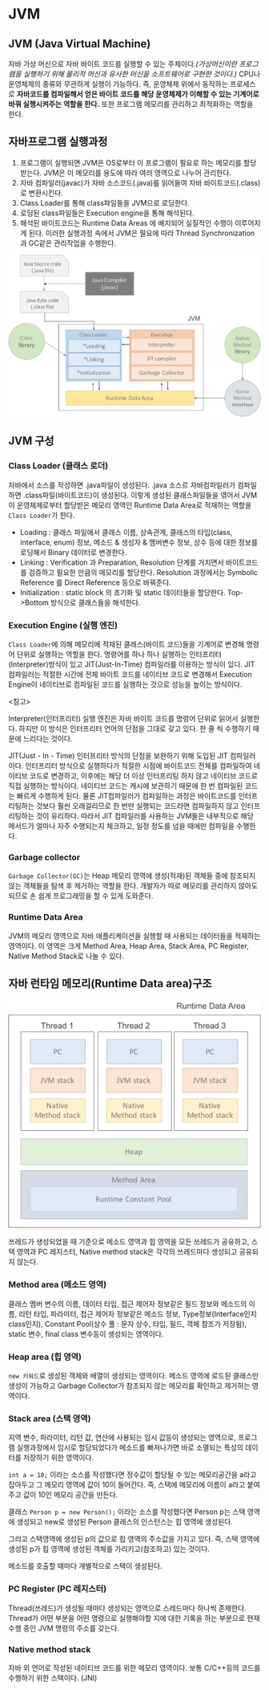 # JVM

## JVM (Java Virtual Machine)

자바 가상 머신으로 자바 바이트 코드를 실행할 수 있는 주체이다.*(가상머신이란 프로그램을 실행하기 위해 물리적 머신과 유사한 머신을 소프트웨어로 구현한 것이다.)* CPU나 운영체제의 종류와 무관하게 실행이 가능하다. 즉, 운영체제 위에서 동작하는 프로세스로 **자바코드를 컴파일해서 얻은 바이트 코드를 해당 운영체제가 이해할 수 있는 기계어로 바꿔 실행시켜주는 역할을 한다.** 또한 프로그램 메모리를 관리하고 최적화하는 역할을 한다.

## 자바프로그램 실행과정
1. 프로그램이 실행되면 JVM은 OS로부터 이 프로그램이 필요로 하는 메모리를 할당받는다.
   JVM은 이 메모리를 용도에 따라 여러 영역으로 나누어 관리한다.
2. 자바 컴파일러(javac)가 자바 소스코드(.java)를 읽어들여 자바 바이트코드(.class)로 변환시킨다.
3. Class Loader를 통해 class파일들을 JVM으로 로딩한다.
4. 로딩된 class파일들은 Execution engine을 통해 해석된다.
5. 해석된 바이트코드는 Runtime Data Areas 에 배치되어 실질적인 수행이 이루어지게 된다.
이러한 실행과정 속에서 JVM은 필요에 따라 Thread Synchronization과 GC같은 관리작업을 수행한다.

![자바프로그램실행과정](../images/jvm.jpg)

## JVM 구성

### Class Loader (클래스 로더)

자바에서 소스를 작성하면 .java파일이 생성된다. .java 소스르 자바컴파일러가 컴파일하면 .class파일(바이트코드)이 생성된다. 이렇게 생성된 클래스파일들을 엮어서 JVM이 운영체제로부터 할당받은 메모리 영역인 Runtime Data Area로 적재하는 역할을 `Class Loader`가 한다.

 - Loading : 클래스 파일에서 클래스 이름, 상속관계, 클래스의 타입(class, interface, enum) 정보, 메소드 & 생성자 & 멤버변수 정보, 상수 등에 대한 정보를 로딩해서 Binary 데이터로 변경한다.
 - Linking : Verification 과 Preparation, Resolution 단계를 거치면서 바이트코드를 검증하고 필요한 만큼의 메모리를 할당한다. Resolution 과정에서는 Symbolic Reference 를 Direct Reference 등으로 바꿔준다.
 - Initialization : static block 의 초기화 및 static 데이터들을 할당한다. Top->Bottom 방식으로 클래스들을 해석한다.

### Execution Engine (실행 엔진)

`Class Loader`에 의해 메모리에 적재된 클래스(바이트 코드)들을 기계어로 변경해 명령어 단위로 실행하는 역할을 한다. 명령어를 하나 하나 실행하는 인터프리터(Interpreter)방식이 있고 JIT(Just-In-Time) 컴파일러를 이용하는 방식이 있다. JIT 컴파일러는 적절한 시간에 전체 바이트 코드를 네이티브 코드로 변경해서 Execution Engine이 네이티브로 컴파일된 코드를 실행하는 것으로 성능을 높이는 방식이다.

<참고>

Interpreter(인터프리터)
실행 엔진은 자바 바이트 코드를 명령어 단위로 읽어서 실행한다. 하지만 이 방식은 인터프리터 언어의 단점을 그대로 갖고 있다. 한 줄 씩 수행하기 때문에 느리다는 것이다.

JIT(Just - In - Time)
인터프리터 방식의 단점을 보완하기 위해 도입된 JIT 컴파일러이다. 인터프리터 방식으로 실행하다가 적절한 시점에 바이트코드 전체를 컴파일하여 네이티브 코드로 변경하고, 이후에는 해당 더 이상 인터프리팅 하지 않고 네이티브 코드로 직접 실행하는 방식이다. 네이티브 코드는 캐시에 보관하기 때문에 한 번 컴파일된 코드는 빠르게 수행하게 된다. 물론 JIT컴파일러가 컴파일하는 과정은 바이트코드를 인터프리팅하는 것보다 훨씬 오래걸리므로 한 번만 실행되는 코드라면 컴파일하지 않고 인터프리팅하는 것이 유리하다. 따라서 JIT 컴파일러를 사용하는 JVM들은 내부적으로 해당 메서드가 얼마나 자주 수행되는지 체크하고, 일정 정도를 넘을 때에만 컴파일을 수행한다. 

### Garbage collector

`Garbage Collector(GC)`는 Heap 메모리 영역에 생성(적재)된 객체들 중에 참조되지 않는 객체들을 탐색 후 제거하는 역할을 한다.  개발자가 따로 메모리를 관리하지 않아도 되므로 손 쉽게 프로그래밍을 할 수 있게 도와준다.

### Runtime Data Area

JVM의 메모리 영역으로 자바 애플리케이션을 실행할 때 사용되는 데이터들을 적재하는 영역이다.
이 영역은 크게 Method Area, Heap Area, Stack Area, PC Register, Native Method Stack로 나눌 수 있다.

## 자바 런타임 메모리(Runtime Data area)구조

![자바 런타임 메모리](../images/runtime_data_area.jpg)

쓰레드가 생성되었을 때 기준으로 메소드 영역과 힙 영역을 모든 쓰레드가 공유하고, 스택 영역과 PC 레지스터, Native method stack은 각각의 쓰레드마다 생성되고 공유되지 않는다.

### Method area (메소드 영역)

클래스 멤버 변수의 이름, 데이터 타입, 접근 제어자 정보같은 필드 정보와 메소드의 이름, 리턴 타입, 파라미터, 접근 제어자 정보같은 메소드 정보, Type정보(Interface인지 class인지), Constant Pool(상수 풀 : 문자 상수, 타입, 필드, 객체 참조가 저장됨), static 변수, final class 변수등이 생성되는 영역이다.

### Heap area (힙 영역)

`new 키워드`로 생성된 객체와 배열이 생성되는 영역이다. 메소드 영역에 로드된 클래스만 생성이 가능하고 Garbage Collector가 참조되지 않는 메모리를 확인하고 제거하는 영역이다.

### Stack area (스택 영역)

지역 변수, 파라미터, 리턴 값, 연산에 사용되는 임시 값등이 생성되는 영역으로, 프로그램 실행과정에서 임시로 할당되었다가 메소드를 빠져나가면 바로 소멸되는 특성의 데이터를 저장하기 위한 영역이다.

`int a = 10;` 이라는 소스를 작성했다면 정수값이 할당될 수 있는 메모리공간을 a라고 잡아두고 그 메모리 영역에 값이 10이 들어간다. 즉, 스택에 메모리에 이름이 a라고 붙여주고 값이 10인 메모리 공간을 만든다.

클래스 `Person p = new Person();` 이라는 소스를 작성했다면 Person p는 스택 영역에 생성되고 new로 생성된 Person 클래스의 인스턴스는 힙 영역에 생성된다.

그리고 스택영역에 생성된 p의 값으로 힙 영역의 주소값을 가지고 있다. 즉, 스택 영역에 생성된 p가 힙 영역에 생성된 객체를 가리키고(참조하고) 있는 것이다.

메소드를 호출할 때마다 개별적으로 스택이 생성된다.

### PC Register (PC 레지스터)

Thread(쓰레드)가 생성될 때마다 생성되는 영역으로 스레드마다 하나씩 존재한다. Thread가 어떤 부분을 어떤 명령으로 실행해야할 지에 대한 기록을 하는 부분으로 현재 수행 중인 JVM 명령의 주소를 갖는다. 

### Native method stack

자바 외 언어로 작성된 네이티브 코드를 위한 메모리 영역이다. 보통 C/C++등의 코드를 수행하기 위한 스택이다. (JNI)

